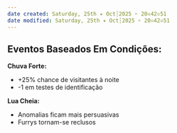 ```yaml
---
date created: Saturday, 25th ✦ Oct┆2025 ➣ 20▫42▫51
date modified: Saturday, 25th ✦ Oct┆2025 ➣ 20▫42▫51
---
```


## Eventos Baseados Em Condições:

**Chuva Forte:**
- +25% chance de visitantes à noite
- -1 em testes de identificação

**Lua Cheia:**
- Anomalias ficam mais persuasivas
- Furrys tornam-se reclusos